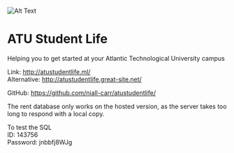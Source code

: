 ![Alt Text](http://atustudentlife.ml/img/logo.gif)

# ATU Student Life
Helping you to get started at your Atlantic Technological University campus

Link: http://atustudentlife.ml/ <br>
Alternative: http://atustudentlife.great-site.net/

GitHub: https://github.com/niall-carr/atustudentlife/

The rent database only works on the hosted version, as the server takes too long to respond with a local copy.

To test the SQL <br>
ID: 143756 <br>
Password: jnbbfj8WJg
